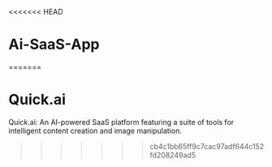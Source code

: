 <<<<<<< HEAD
# Ai-SaaS-App
=======
# Quick.ai
Quick.ai: An AI-powered SaaS platform featuring a suite of tools for intelligent content creation and image manipulation.
>>>>>>> cb4c1bb65ff9c7cac97adf644c152fd208249ad5
